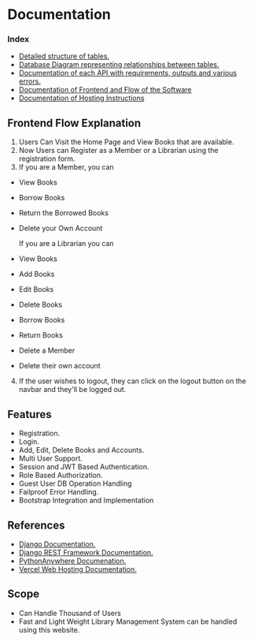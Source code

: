 # Documentation

### Index
- [Detailed structure of tables.](Detailed%20Table%20Structure.md)
- [Database Diagram representing relationships between tables.](Database%20Diagram.png)
- [Documentation of each API with requirements, outputs and various errors.](API%20Documentation.xls)
- [Documentation of Frontend and Flow of the Software](README.md)
- [Documentation of Hosting Instructions](HostingInstructions.md)

## Frontend Flow Explanation
1. Users Can Visit the Home Page and View Books that are available. 
2. Now Users can Register as a Member or a Librarian using the registration form.
3. If you are a Member, you can 
 - View Books
 - Borrow Books
 - Return the Borrowed Books
 - Delete your Own Account

   If you are a Librarian you can
 - View Books
 - Add Books
 - Edit Books
 - Delete Books
 - Borrow Books
 - Return Books
 - Delete a Member
 - Delete their own account
4. If the user wishes to logout, they can click on the logout button on the navbar and they'll be logged out. 

## Features
- Registration.
- Login.
- Add, Edit, Delete Books and Accounts.
- Multi User Support.
- Session and JWT Based Authentication.
- Role Based Authorization.
- Guest User DB Operation Handling
- Failproof Error Handling.
- Bootstrap Integration and Implementation

## References
- [Django Documentation.](https://www.django-rest-framework.org/topics/documenting-your-api/)
- [Django REST Framework Documentation.](https://www.django-rest-framework.org/#installation)
- [PythonAnywhere Documenation.](https://help.pythonanywhere.com/pages/DeployExistingDjangoProject/)
- [Vercel Web Hosting Documentation.](https://vercel.com/docs/concepts/deployments/overview)

## Scope
- Can Handle Thousand of Users
- Fast and Light Weight Library Management System can be handled using this website.